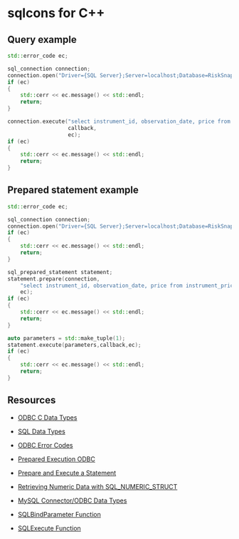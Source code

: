 # sqlcons for C++

## Query example

```c++
std::error_code ec;

sql_connection connection;
connection.open("Driver={SQL Server};Server=localhost;Database=RiskSnap;Trusted_Connection=Yes;", ec);
if (ec)
{
    std::cerr << ec.message() << std::endl;
    return;
}

connection.execute("select instrument_id, observation_date, price from instrument_price",
                   callback,
                   ec);
if (ec)
{
    std::cerr << ec.message() << std::endl;
    return;
}
```

## Prepared statement example

```c++
std::error_code ec;

sql_connection connection;
connection.open("Driver={SQL Server};Server=localhost;Database=RiskSnap;Trusted_Connection=Yes;", ec);
if (ec)
{
    std::cerr << ec.message() << std::endl;
    return;
}

sql_prepared_statement statement;
statement.prepare(connection,
    "select instrument_id, observation_date, price from instrument_price where instrument_id = ?",
    ec);
if (ec)
{
    std::cerr << ec.message() << std::endl;
    return;
}

auto parameters = std::make_tuple(1);
statement.execute(parameters,callback,ec);
if (ec)
{
    std::cerr << ec.message() << std::endl;
    return;
}
```


## Resources

- [ODBC C Data Types](https://docs.microsoft.com/en-us/sql/odbc/reference/appendixes/c-data-types)
- [SQL Data Types](https://docs.microsoft.com/en-us/sql/odbc/reference/appendixes/sql-data-types)
- [ODBC Error Codes](https://docs.microsoft.com/en-us/sql/odbc/reference/appendixes/appendix-a-odbc-error-codes)
- [Prepared Execution ODBC](https://docs.microsoft.com/en-us/sql/odbc/reference/develop-app/prepared-execution-odbc)
- [Prepare and Execute a Statement](https://docs.microsoft.com/en-us/sql/relational-databases/native-client-odbc-how-to/execute-queries/prepare-and-execute-a-statement-odbc)
- [Retrieving Numeric Data with SQL_NUMERIC_STRUCT](https://support.microsoft.com/en-us/help/222831/howto-retrieving-numeric-data-with-sql-numeric-struct)
- [MySQL Connector/ODBC Data Types](https://dev.mysql.com/doc/connector-odbc/en/connector-odbc-reference-datatypes.html)

- [SQLBindParameter Function](https://docs.microsoft.com/en-us/sql/odbc/reference/syntax/sqlbindparameter-function)
- [SQLExecute Function](https://docs.microsoft.com/en-us/sql/odbc/reference/syntax/sqlexecute-function)





